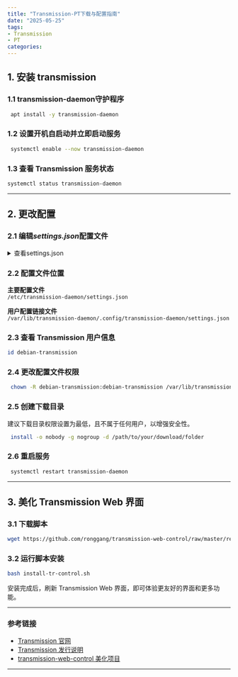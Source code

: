 ```yaml
---
title: "Transmission-PT下载与配置指南"
date: "2025-05-25"
tags: 
- Transmission
- PT
categories:
---
```

## 1. 安装 transmission
### 1.1 transmission-daemon守护程序

```bash
 apt install -y transmission-daemon
```

### 1.2 设置开机自启动并立即启动服务

```bash
 systemctl enable --now transmission-daemon
```

### 1.3 查看 Transmission 服务状态

```bash
systemctl status transmission-daemon
```

---
## 2. 更改配置
### 2.1 编辑*settings.json*配置文件  

<details class="code-block">
<summary>查看settings.json</summary>

```json
{
    "alt-speed-down": 50,
    "alt-speed-enabled": false,
    "alt-speed-time-begin": 540,
    "alt-speed-time-day": 127,
    "alt-speed-time-enabled": false,
    "alt-speed-time-end": 1020,
    "alt-speed-up": 50,
    "anti-brute-force-enabled": true,
    "anti-brute-force-threshold": 3,
    "bind-address-ipv4": "0.0.0.0",
    "bind-address-ipv6": "::",
    "blocklist-enabled": false,
    "blocklist-url": "http://www.example.com/blocklist",
    "cache-size-mb": 32,
    "dht-enabled": false,
    "download-dir": "/tank/pt-movie/data",
    "download-limit": 100,
    "download-limit-enabled": 0,
    "download-queue-enabled": true,
    "download-queue-size": 5,
    "encryption": 1,
    "idle-seeding-limit": 30,
    "idle-seeding-limit-enabled": false,
    "incomplete-dir": "/var/lib/transmission-daemon/Downloads",
    "incomplete-dir-enabled": false,
    "lpd-enabled": false,
    "max-peers-global": 300,
    "message-level": 1,
    "peer-congestion-algorithm": "",
    "peer-id-ttl-hours": 6,
    "peer-limit-global": 200,
    "peer-limit-per-torrent": 50,
    "peer-port": 51413,
    "peer-port-random-high": 65535,
    "peer-port-random-low": 49152,
    "peer-port-random-on-start": false,
    "peer-socket-tos": "default",
    "pex-enabled": false,
    "port-forwarding-enabled": true,
    "preallocation": 1,
    "prefetch-enabled": true,
    "queue-stalled-enabled": true,
    "queue-stalled-minutes": 30,
    "ratio-limit": 2,
    "ratio-limit-enabled": false,
    "rename-partial-files": true,
    "rpc-authentication-required": true,
    "rpc-bind-address": "0.0.0.0",
    "rpc-enabled": true,
    "rpc-host-whitelist": "",
    "rpc-host-whitelist-enabled": true,
    "rpc-password": "{9438398efc9ded243de87ac688c5ff9b31f804fc10SuRj2T",
    "rpc-port": 9091,
    "rpc-url": "/transmission/",
    "rpc-username": "koicc",
    "rpc-whitelist": "127.0.0.1,::1",
    "rpc-whitelist-enabled": false,
    "scrape-paused-torrents-enabled": true,
    "script-torrent-done-enabled": false,
    "script-torrent-done-filename": "",
    "seed-queue-enabled": false,
    "seed-queue-size": 10,
    "speed-limit-down": 100,
    "speed-limit-down-enabled": false,
    "speed-limit-up": 100,
    "speed-limit-up-enabled": false,
    "start-added-torrents": true,
    "trash-original-torrent-files": false,
    "umask": 18,
    "upload-limit": 100,
    "upload-limit-enabled": 0,
    "upload-slots-per-torrent": 14,
    "utp-enabled": true,
    "watch-dir": "/tank/pt-movie/watch-transmission",
    "watch-dir-enabled": true
}

```

</details>

### 2.2 配置文件位置

**主要配置文件**  
`/etc/transmission-daemon/settings.json`

**用户配置链接文件**  
`/var/lib/transmission-daemon/.config/transmission-daemon/settings.json`

### 2.3 查看 Transmission 用户信息

```bash
id debian-transmission
```

### 2.4 更改配置文件权限

```bash
 chown -R debian-transmission:debian-transmission /var/lib/transmission-daemon/.config/transmission-daemon/
```

### 2.5 创建下载目录
  建议下载目录权限设置为最低，且不属于任何用户，以增强安全性。

```bash
 install -o nobody -g nogroup -d /path/to/your/download/folder
```


### 2.6 重启服务
```bash
 systemctl restart transmission-daemon
```

---

## 3. 美化 Transmission Web 界面  
### 3.1 下载脚本

```bash
wget https://github.com/ronggang/transmission-web-control/raw/master/release/install-tr-control.sh --no-check-certificate
```

### 3.2 运行脚本安装

```bash
bash install-tr-control.sh
```

安装完成后，刷新 Transmission Web 界面，即可体验更友好的界面和更多功能。

---

### 参考链接

* [Transmission 官网](https://transmissionbt.com)
* [Transmission 发行说明](https://github.com/transmission/transmission/releases/)
* [transmission-web-control 美化项目](https://github.com/ronggang/transmission-web-control)  

---
